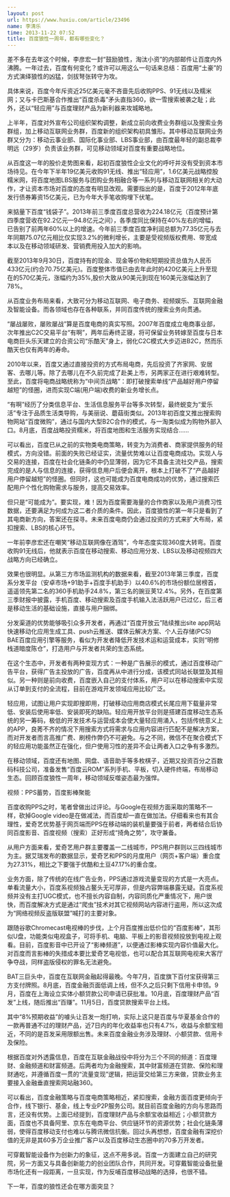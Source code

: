 ```yaml
---
layout: post
url: https://www.huxiu.com/article/23496
name: 李清乐
time: 2013-11-22 07:52
title: 百度狼性一周年，都有哪些变化？
---
```

差不多在去年这个时候，李彦宏一封“鼓励狼性，淘汰小资”的内部邮件让百度内外沸腾。一年过去，百度有何变化？或许可以用这么一句话来总结：百度用“土豪”的方式演绎狼性的凶猛，剑拔弩张转守为攻。

具体来说，百度今年斥资近25亿美元毫不吝啬先后收购PPS、91无线以及糯米网；又与卡巴斯基合作推出“百度杀毒”矛头直指360，欲一雪搜索被袭之耻；此外，还以“轻应用”与百度理财产品为新利器来攻城略地。

上半年，百度对外宣布公司组织架构调整，新成立前向收费业务群组以及搜索业务群组，加上移动互联网业务群，百度新的组织架构初具雏形。其中移动互联网业务群又分为：移动云事业部、国际化事业部、LBS事业部，由百度最年轻的副总裁李明远（29岁）负责该业务群，可见移动领域对百度有重要战略地位。

从百度这一年的股价走势图来看，起初百度狼性企业文化的呼吁并没有受到资本市场待见。在今年下半年19亿美元收购91无线、推出“轻应用”，1.6亿美元战略控股糯米网，将百度地图LBS服务与团购业务相融合等一系列与移动互联网相关的大动作，才让资本市场对百度的态度有明显改观。需要指出的是，百度于2012年年底发行债券筹资15亿美元，已为今年大手笔收购埋下伏笔。

来掂量下百度“钱袋子”。2013年前三季度百度总营收为224.18亿元（百度预计第四季度营收在92.2亿元—94.8亿元之间），各季度同比保持在40%左右的增幅，已告别了前两年60%以上的增速。今年前三季度百度净利润总额为77.35亿元与去年同期75.07亿元相比仅实现3.2%的微利增长，主要是受视频版权费用、带宽成本以及在移动领域研发、营销费用投入加大的影响。

截至2013年9月30日，百度持有的现金、现金等价物和短期投资总值为人民币433亿元(约合70.75亿美元)。百度整体市值已由去年此时的420亿美元上升至现在的570亿美元，涨幅约为35%,股价大致从90美元到现在160美元涨幅达到了78%。

从百度业务布局来看，大致可分为移动互联网、电子商务、视频娱乐、互联网金融及智能设备。而各领域也存在各种联系，并同百度传统的搜索业务向贯通。

“屡战屡败，屡败屡战”算是百度电商的真实写照。2007年百度成立电商事业部，次年推出C2C交易平台“有啊”，两年后寿终正寝，将可保留业务转嫁至百度与日本电商巨头乐天建立的合资公司“乐酷天”身上，弱化C2C模式大步迈进B2C，然而乐酷天也仅有两年的寿命。

2010年以来，百度又通过直接投资的方式布局电商，先后投资了齐家网、安居客、去哪儿等。除了去哪儿在不久前完成了赴美上市，另两家正在进行艰难转型。至此，百度将电商战略统称为“中间页战略”：即打破搜索单线“产品越好用户停留越短”的怪圈，进而实现C端(用户端)收费的新业务增长点。

“有啊”经历了分类信息平台、生活信息服务平台等多次转型，最终蜕变为“爱乐活”专注于品质生活类导购，与美丽说、蘑菇街类似。2013年初百度又推出搜索购物网站“百度微购”，通过与国内大型B2C合作的模式，与一淘类似成为购物外部入口。8月底，百度战略投资糯米，将百度地图和生活服务实现结合……

可以看出，百度已从之前的实物类电商策略，转变为为消费者、商家提供服务的轻模式，方向没错。前面的失败已经证实，流量优势难以让百度电商成功。实现人与交易的连接，百度在社会化链条的中仍显薄弱，因为它不具备主流社交产品，搜索完成的是人与信息的连接，获得信息用户后便会离开，根本上打破不了“产品越好用户停留越短”的怪圈。但同时，这也可能成为百度电商成功的优势，通过搜索匹配用户个性化购物需求与服务，提高交易效率。

但只是“可能成为”。要实现，难！因为百度需要海量的合作商家以及用户消费习性数据，还要满足为何成为这二者介质的条件。因此，百度狼性的第一年只是看到了其电商新方向，答案还在探寻。未来百度电商仍会通过投资的方式来扩大布局，紧扣搜索、LBS的核心环节。

一年前李彦宏还在嘲笑“移动互联网像在酒驾”，今年态度实现360度大转弯。百度收购91无线后，他就表示百度在移动搜索、移动应用分发、LBS以及移动视频四大战略方向已经确立。

效果也很明显。从第三方市场监测机构的数据来看，截至2013年第三季度，百度系分发平台（安卓市场+91助手+百度手机助手）以40.6%的市场份额位居榜首，遥遥领先第二名的360手机助手24.8%，第三名的豌豆荚12.4%。另外，在百度第三季财报中披露，手机百度、移动搜索及百度手机输入法活跃用户已过亿，后三者是移动生活的基础设施，直接与用户捆绑。

分发渠道的优势能够吸引众多开发者，再通过“百度开放云”陆续推出site app网站快速移动化应用生成工具、push云推送、媒体云解决方案、个人云存储(PCS) BAE百度应用引擎等服务，看似为开发者降低开发技术运和运营成本，实则“明修栈道暗度陈仓”，打造用户与开发者共荣的生态系统。

在这个生态中，开发者有两种变现方式：一种是广告展示的模式，通过百度移动广告平台，获得广告主投放的广告，百度再从中进行分成，该模式同站长联盟及其相似。另一种则是前向收费，百度嵌入自己的支付体系，用户可以在移动搜索中实现从订单到支付的全流程，目前在游戏开发领域应用比较广泛。

轻应用，试图让用户实现即搜即用，打破移动应用商店模式长尾应用下载量非常低、安装后使用率低、安装即死的缺陷。轻应用开放平台则是搭建百度移动生态系统的另一筹码，极低的开发技术与运营成本会使大量轻应用涌入，包括传统意义上的APP，良莠不齐的情况下用搜索方式将需求与应用内容进行匹配不是解决方案，而对开发者而言高推广费、刷榜作弊仍不可避免。与之不同，微信不在聚合模式下的轻应用功能虽然正在强化，但户使用习性的差异不会让两者入口之争有多激烈。

在移动领域，百度还有地图、网盘、语音助手等多枚棋子，近期又投资百分之百数码科技公司，准备发售“百度云ROM”系列手机、平板，切入硬件终端，布局移动生态。回顾百度狼性一周年，移动领域反噬姿态最为强悍。

视频：PPS蓄势，百度影棒聚能

百度收购PPS之时，笔者曾做出过评论。与Google在视频方面采取的策略不一样，砍掉Google video是在做减法，而百度却一直在做加法。仔细看来也有其合理性，爱奇艺优势基于网页端而PPS在移动端的装机量要强于前者，两者结合后协同百度影音、百度视频（搜索）正好形成“掎角之势”，攻守兼备。

从用户方面来看，爱奇艺用户群主要覆盖一二线城市，PPS用户群则以三四线城市为主。据艾瑞发布的数据显示，爱奇艺和PPS的月度用户（网页+客户端）重合度为27.31%，相比之下要强于优酷和土豆47.17%的重合度。

业务方面，除了传统的在线广告业务，PPS通过游戏流量变现的方式是一大亮点。单看流量大小，百度系视频独占鳌头无可厚非，但是内容弊端暴露无疑。百度系视频并没有主打UGC模式，也不擅长内容自制，内容同质化严重情况下，用户很快，而百度解决方式是通过“爬虫”技术对其它视频网站内容进行盗用，所以这次成为“网络视频反盗版联盟”喊打的主要对象。

跟随谷歌Chromecast电视棒的步伐，上个月百度推出低价位的“百度影棒”，其形似U盘，功能类似电视盒子，可将手机、电脑、平板上的影音视频投放到电视上观看。目前，百度影音中已开设了“影棒频道”，以便通过影棒实现内容价值最大化。对百度而言影棒的失措成本要比爱奇艺电视低，也可以配合其互联网电视来大客厅争夺战，同样盗版侵权的罪名无法避免。

BAT三巨头中，百度在互联网金融起得最晚。今年7月，百度旗下百付宝获得第三方支付牌照。8月底，百度金融页面低调上线，但不久之后只剩下信用卡申领。9月，百度在上海设立实体小额贷款公司申请已获批准。10月底，百度理财产品“百发”上线，随后推出“百赚”。11月5日，百度贷款搜索平台上线。

其中“8%预期收益”的噱头让百发一炮打响，实际上这只是百度与华夏基金合作的一款再普通不过的理财产品，近7日内的年化收益率也只有4.7%，收益与余额宝相近，不同的是百发采用限额出售。未来百度金融业务涉及理财、小额贷款、信用卡及保险。

根据百度对外透露信息，百度在互联金融战役中将分为三个不同的频道：百度理财、金融频道和财富频道。后两者均为金融搜索，其中财富频道在贷款、保险和理财通吃，并遵循百度一贯的“流量变现”逻辑，把运营交给第三方来做，贷款业务主要接入金融垂直搜索网站融360。

可以看出，百度金融策略与百度电商策略相近，紧扣搜索，金融方面百度更倾向于合作，线下银行、基金，线上专业P2P服务公司。就目前百度金融的方向与思路而言，还没有优势。上面已经提到，百度理财产品与余额宝收益相近；小额贷款方面，百度也不具备阿里、京东在电商平台、供应链环节的资源优势；社会化链条薄弱，使得百度移动支付也难以与腾讯微信抗衡。回过头再想想，百度金融有深挖价值的无非是其60多万企业推广客户以及百度移动生态圈中的70多万开发者。

可穿戴智能设备作为创新力的象征，这点不用多说。百度一方面建立自己的研究院，另一方面又与具备创新能力的创业团队合作，共同开发。可穿戴智能设备批量市场化还有一段距离，一旦实现，作为反哺百度移动战略的选择，也很不错。

下一年，百度的狼性还会在哪方面突显？

